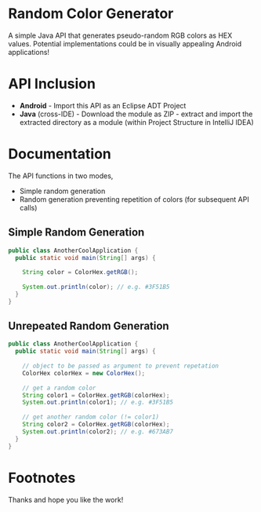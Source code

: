 # Random Color Generator
A simple Java API that generates pseudo-random RGB colors as HEX values. Potential implementations could be in visually appealing Android applications!
# API Inclusion
* **Android** - Import this API as an Eclipse ADT Project
* **Java** (cross-IDE) - Download the module as ZIP - extract and import the extracted directory as a module (within Project Structure in IntelliJ IDEA)
# Documentation
The API functions in two modes,
* Simple random generation
* Random generation preventing repetition of colors (for subsequent API calls)
## Simple Random Generation
```java
public class AnotherCoolApplication {
  public static void main(String[] args) {
  
    String color = ColorHex.getRGB();
    
    System.out.println(color); // e.g. #3F51B5
  }
}
```
## Unrepeated Random Generation
```java
public class AnotherCoolApplication {
  public static void main(String[] args) {
  
    // object to be passed as argument to prevent repetation
    ColorHex colorHex = new ColorHex();
    
    // get a random color
    String color1 = ColorHex.getRGB(colorHex);
    System.out.println(color1); // e.g. #3F51B5
    
    // get another random color (!= color1)
    String color2 = ColorHex.getRGB(colorHex);
    System.out.println(color2); // e.g. #673AB7
  }
}
```
# Footnotes
Thanks and hope you like the work!
